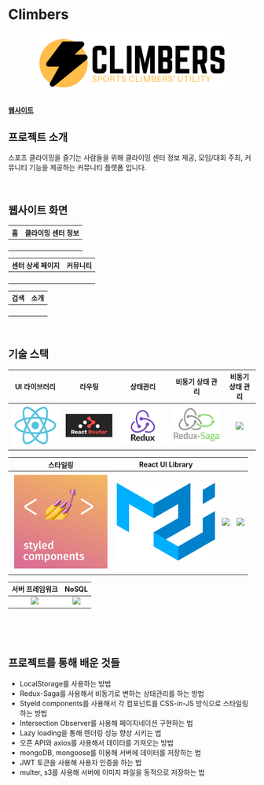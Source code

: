 # Climbers

<p align="center">
  <img src="/src/images/ClimbersLogo.png" width="400px">
</p>

#### [웹사이트](https://www.climbers.kr)

## 프로젝트 소개

스포츠 클라이밍을 즐기는 사람들을 위해 클라이밍 센터 정보 제공, 모임/대회 주최, 커뮤니티 기능을 제공하는 커뮤니티 플랫폼 입니다.

<br>

## 웹사이트 화면

|             홈              |           클라이밍 센터 정보            |
| :-------------------------: | :---------------------------: |
| <img src=""> | <img src=""> |

|           센터 상세 페이지            |            커뮤니티            |
| :---------------------------: | :--------------------------: |
| <img src=""> | <img src=""> |

|             검색              |             소개             |
| :---------------------------: | :--------------------------: |
| <img src=""> | <img src=""> |

<br>

## 기술 스택

|               UI 라이브러리                |                      라우팅                       |                  상태관리                  |                비동기 상태 관리                 |            비동기 상태 관리                 |
| :----------------------------------------: | :-----------------------------------------------: | :----------------------------------------: | :---------------------------------------------: | :---------------------------------------------: |
| <img src="images/react.svg" width="200px"> | <img src="images/react-router.png" width="200px"> | <img src="images/redux.png" width="200px"> | <img src="images/redux-saga.png" width="200px"> | <img src="images/redux saga.png" width="200px"> |

|                        스타일링                        |             React UI Library             |                                                  |                                       |
| :----------------------------------------------------: | :---------------------------------------: | :---------------------------------------------------------: | :--------------------------------------------: |
| <img src="images/styled-components.png" width="200px"> | <img src="images/material-ui.svg" width="200px"> | <img src="images/react testing library.jpeg" width="200px"> | <img src="images/storybook.png" width="200px"> |

|                서버 프레임워크                |                 NoSQL                  |
| :-----------------------------------------: | :---------------------------------------: |
| <img src="images/figma.png" height="200px"> | <img src="images/tmdb.png" width="200px"> |

<br>


<br>



<br>

## 프로젝트를 통해 배운 것들

* LocalStorage를 사용하는 방법
* Redux-Saga를 사용해서 비동기로 변하는 상태관리를 하는 방법
* Styeld components를 사용해서 각 컴포넌트를 CSS-in-JS 방식으로 스타일링 하는 방법
* Intersection Observer를 사용해 페이지네이션 구현하는 법
* Lazy loading을 통해 렌더링 성능 향상 시키는 법
* 오픈 API와 axios를 사용해서 데이터를 가져오는 방법
* mongoDB, mongoose를 이용해 서버에 데이터를 저장하는 법
* JWT 토큰을 사용해 사용자 인증을 하는 법
* multer, s3를 사용해 서버에 이미지 파일을 동적으로 저장하는 법 
